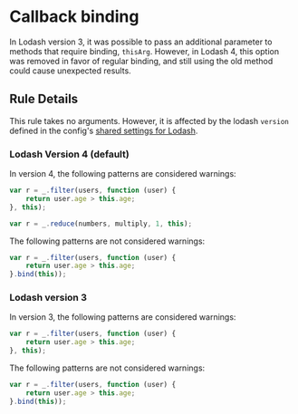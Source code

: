 # Callback binding

In Lodash version 3, it was possible to pass an additional parameter to methods that require binding, `thisArg`.
However, in Lodash 4, this option was removed in favor of regular binding, and still using the old method could cause unexpected results.

## Rule Details

This rule takes no arguments. However, it is affected by the lodash `version` defined in the config's [shared settings for Lodash](/README.md#shared-rule-settings). 

### Lodash Version 4 (default)
In version 4, the following patterns are considered warnings:

```js
var r = _.filter(users, function (user) {
    return user.age > this.age;
}, this);

var r = _.reduce(numbers, multiply, 1, this);
```

The following patterns are not considered warnings:

```js
var r = _.filter(users, function (user) {
    return user.age > this.age;
}.bind(this));
```

### Lodash version 3

In version 3, the following patterns are considered warnings:
```js
var r = _.filter(users, function (user) {
    return user.age > this.age;
}, this);
```

The following patterns are not considered warnings:

```js
var r = _.filter(users, function (user) {
    return user.age > this.age;
}.bind(this));
```
